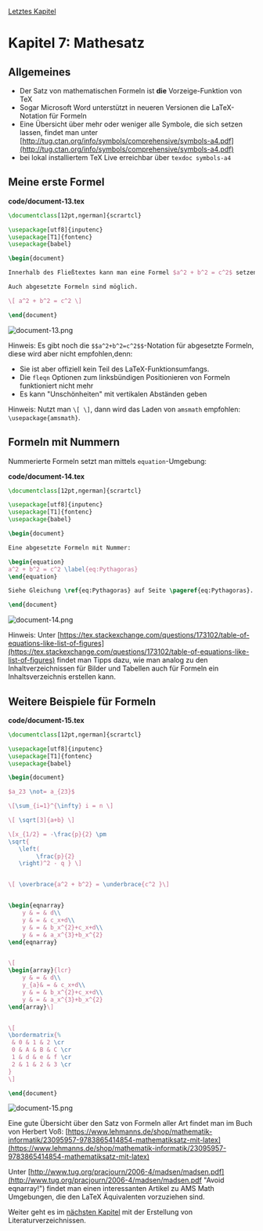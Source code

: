 [Letztes Kapitel](Kapitel6.md)

# Kapitel 7: Mathesatz

## Allgemeines

* Der Satz von mathematischen Formeln ist **die** Vorzeige-Funktion von TeX
* Sogar Microsoft Word unterstützt in neueren Versionen die LaTeX-Notation für Formeln
* Eine Übersicht über mehr oder weniger alle Symbole, die sich setzen lassen, findet man unter [http://tug.ctan.org/info/symbols/comprehensive/symbols-a4.pdf](http://tug.ctan.org/info/symbols/comprehensive/symbols-a4.pdf)
* bei lokal installiertem TeX Live erreichbar über `texdoc symbols-a4`

## Meine erste Formel

**code/document-13.tex**

```latex
\documentclass[12pt,ngerman]{scrartcl}

\usepackage[utf8]{inputenc}
\usepackage[T1]{fontenc}
\usepackage{babel}

\begin{document}

Innerhalb des Fließtextes kann man eine Formel $a^2 + b^2 = c^2$ setzen.

Auch abgesetzte Formeln sind möglich.

\[ a^2 + b^2 = c^2 \]

\end{document}
```

![document-13.png](./code/document-13.png)

Hinweis: Es gibt noch die  `$$a^2+b^2=c^2$$`-Notation für abgesetzte Formeln, diese wird aber nicht empfohlen,denn:

* Sie ist aber offiziell kein Teil des LaTeX-Funktionsumfangs.
* Die `fleqn` Optionen zum linksbündigen Positionieren von Formeln funktioniert nicht mehr
* Es kann "Unschönheiten" mit vertikalen Abständen geben

Hinweis: Nutzt man `\[ \]`, dann wird das Laden von `amsmath` empfohlen: `\usepackage{amsmath}`.

## Formeln mit Nummern

Nummerierte Formeln setzt man mittels `equation`-Umgebung:

**code/document-14.tex**

```latex
\documentclass[12pt,ngerman]{scrartcl}

\usepackage[utf8]{inputenc}
\usepackage[T1]{fontenc}
\usepackage{babel}

\begin{document}

Eine abgesetzte Formeln mit Nummer:

\begin{equation}
a^2 + b^2 = c^2 \label{eq:Pythagoras}
\end{equation}

Siehe Gleichung \ref{eq:Pythagoras} auf Seite \pageref{eq:Pythagoras}.

\end{document}
```

![document-14.png](./code/document-14.png)

Hinweis: Unter [https://tex.stackexchange.com/questions/173102/table-of-equations-like-list-of-figures](https://tex.stackexchange.com/questions/173102/table-of-equations-like-list-of-figures) findet man Tipps dazu, wie man analog zu den Inhaltverzeichnissen für Bilder und Tabellen auch für Formeln ein Inhaltsverzeichnis erstellen kann.

## Weitere Beispiele für Formeln

**code/document-15.tex**

```latex
\documentclass[12pt,ngerman]{scrartcl}

\usepackage[utf8]{inputenc}
\usepackage[T1]{fontenc}
\usepackage{babel}

\begin{document}

$a_23 \not= a_{23}$

\[\sum_{i=1}^{\infty} i = n \]

\[ \sqrt[3]{a+b} \]

\[x_{1/2} = -\frac{p}{2} \pm
\sqrt{
   \left(
        \frac{p}{2}
   \right)^2 - q } \]


\[ \overbrace{a^2 + b^2} = \underbrace{c^2 }\]


\begin{eqnarray}
    y & = & d\\
    y & = & c_x+d\\
    y & = & b_x^{2}+c_x+d\\
    y & = & a_x^{3}+b_x^{2}
\end{eqnarray}


\[
\begin{array}{lcr}
    y & = & d\\
    y_{a}& = & c_x+d\\
    y & = & b_x^{2}+c_x+d\\
    y & = & a_x^{3}+b_x^{2}
\end{array}\]


\[
\bordermatrix{%
 & 0 & 1 & 2 \cr
 0 & A & B & C \cr
 1 & d & e & f \cr
 2 & 1 & 2 & 3 \cr
}
\]

\end{document}
```

![document-15.png](./code/document-15.png)

Eine gute Übersicht über den Satz von Formeln aller Art findet man im Buch von Herbert Voß: [https://www.lehmanns.de/shop/mathematik-informatik/23095957-9783865414854-mathematiksatz-mit-latex](https://www.lehmanns.de/shop/mathematik-informatik/23095957-9783865414854-mathematiksatz-mit-latex)

Unter [http://www.tug.org/pracjourn/2006-4/madsen/madsen.pdf](http://www.tug.org/pracjourn/2006-4/madsen/madsen.pdf "Avoid eqnarray!") findet man einen interessanten Artikel zu AMS Math Umgebungen, die den LaTeX Äquivalenten vorzuziehen sind.

Weiter geht es im [nächsten Kapitel](Kapitel8.md) mit der Erstellung von Literaturverzeichnissen.